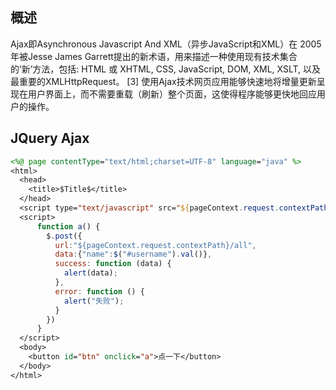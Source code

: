 ## 概述
Ajax即Asynchronous Javascript And XML（异步JavaScript和XML）在 2005年被Jesse James Garrett提出的新术语，用来描述一种使用现有技术集合的‘新’方法，包括: HTML 或 XHTML, CSS, JavaScript, DOM, XML, XSLT, 以及最重要的XMLHttpRequest。 [3]  使用Ajax技术网页应用能够快速地将增量更新呈现在用户界面上，而不需要重载（刷新）整个页面，这使得程序能够更快地回应用户的操作。

## JQuery Ajax
```jsp
<%@ page contentType="text/html;charset=UTF-8" language="java" %>
<html>
  <head>
    <title>$Title$</title>
  </head>
  <script type="text/javascript" src="${pageContext.request.contextPath }/static/js/jquery-3.4.1.js"></script>
  <script>
      function a() {
        $.post({
          url:"${pageContext.request.contextPath}/all",
          data:{"name":$("#username").val()},
          success: function (data) {
            alert(data);
          },
          error: function () {
            alert("失败");
          }
        })
      }
  </script>
  <body>
    <button id="btn" onclick="a">点一下</button>
  </body>
</html>
```